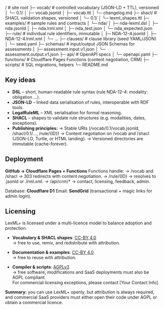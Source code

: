 /                     # site root
├─ vocab/             # controlled vocabulary (JSON-LD + TTL), versioned
│  └─ 0.1/
│     ├─ vocab.jsonld
│     ├─ vocab.ttl
│     └─ changelog.md
├─ shacl/             # SHACL validation shapes, versioned
│  └─ 0.1/
│     └─ lexml_shapes.ttl
├─ examples/          # sample rules and contracts
│  └─ nda/
│     ├─ nda-lexml.dsl
│     ├─ nda.jsonld
│     ├─ nda.lrml.xml
│     ├─ nda_test.json
│     └─ nda_expected.json
├─ rule/              # individual rule identifiers, immutable
│  ├─ NDA-12-4.jsonld
│  ├─ NDA-12-4.lrml.xml
│  └─ …
├─ clauses/           # clause library (seed YAML/JSON)
│  └─ seed.yaml
├─ schemas/           # input/output JSON Schemas for assessments
│  ├─ assessment.input.v1.json
│  └─ assessment.output.v1.json
├─ api/               # OpenAPI specs
│  └─ openapi.yaml
├─ functions/         # Cloudflare Pages Functions (content negotiation, CRM)
├─ scripts/           # SQL migrations, helpers
└─ README.md


## Key ideas

- **DSL** – short, human-readable rule syntax (rule NDA-12-4: modality: obligation …).
- **JSON-LD** – linked data serialisation of rules, interoperable with RDF tools.
- **LegalRuleML** – XML serialisation for formal reasoning.
- **SHACL** – shapes to validate rule structures (e.g. modalities, dates, exceptions).
- **Publishing principles:**
→ Stable URIs (/vocab/0.1/vocab.jsonld, /shacl/0.1/…, /rule/{ID})
→ Content negotiation on /vocab and /shacl (JSON-LD, Turtle, or HTML landing).
→ Versioned directories are immutable (cache-forever).

## Deployment

**GitHub → Cloudflare Pages + Functions**
Functions handle:
  → /vocab and /shacl → 303 redirects with content negotiation.
  → /rule/{ID} → resolves to .jsonld or .lrml.xml.
  → /api/crm/* → contact, licensing, feedback, admin.

Database: **Cloudflare D1**
Email: **SendGrid** (transactional + magic links for admin login).

## Licensing

LexML+ is licensed under a multi-licence model to balance adoption and protection.

- **Vocabulary & SHACL shapes**: [CC-BY 4.0](https://creativecommons.org/licenses/by/4.0/)  
  → free to use, remix, and redistribute with attribution.

- **Documentation & examples**: [CC-BY 4.0](https://creativecommons.org/licenses/by/4.0/)  
  → free to reuse with attribution.

- **Compiler & scripts**: [AGPLv3](https://www.gnu.org/licenses/agpl-3.0.html)  
  → free software, modifications and SaaS deployments must also be AGPL compliant.  
  For commercial licensing exceptions, please contact [Your Contact Info].

**Summary:** you can use LexML+ openly, but attribution is always required, and commercial SaaS providers must either open their code under AGPL or obtain a commercial licence.
